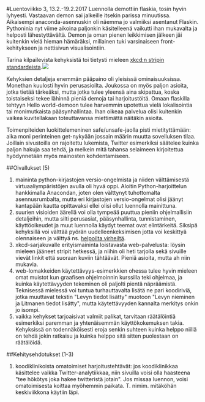 #Luentoviikko 3, 13.2.-19.2.2017
Luennolla demottiin flaskia, tosin hyvin lyhyesti. Vastaavan demon sai jalkeille itsekin parissa minuutissa. Aikaisempi anaconda-asennuskin oli näemma jo valmiiksi asentanut Flaskin. Pythoninia nyt viime aikoina paljonkin käsitelleenä vaikutti ihan mukavalta ja helposti lähestyttävältä. Demon ja oman pienen leikkimisen jälkeen jäi kuitenkin vielä hieman hämäräksi, millainen tuki varsinaiseen front-kehitykseen ja nettisivun visualisointiin.

Tarina kilpailevista kehyksistä toi tietysti mieleen <a href=https://xkcd.com/927/>xkcd:n stripin standardeista</a>.<img src="https://imgs.xkcd.com/comics/standards.png" />

Kehyksien detaljeja enemmän pääpaino oli yleisissä ominaisuuksissa. Monethan kuulosti hyvin perusasioilta. Joukossa on myös paljon asioita, jotka tietää tärkeäksi, mutta jotka tulee yleensä aina skipattua, koska toistaiseksi tekee lähinnä pieniä demoja tai harjoitustöitä. Omaan flaskilla tehtyyn Hello world-demoon tulee harvemmin upotettua vielä lokalisointia tai monimutkaista pääsynhallintaa. Ihan oikeaa palvelua olisi kuitenkin vaikea kuvitellakaan toteuttavansa miettimättä näitäkin asioita.

Toimenpiteiden luokittelemeninen safe/unsafe-jaolla pisti mietityttämään: aika moni perinteinen get-nykyään jossain määrin muutta sovelluksen tilaa. Joillain sivustoilla on rajoitettu lukemista, Twitter esimerkiksi säätelee kuinka paljon hakuja saa tehdä, ja melkein mitä tahansa selaimeen kirjoitettua hyödynnetään myös mainosten kohdentamiseen.


##Oivallukset (5)
1. maininta python-kirjastojen versio-ongelmista ja niiden välttämisestä virtuaaliympäristöjen avulla oli hyvä oppi. Aloitin Python-harjoittelun hankkimalla Anacondan, joten olen välttynyt tuhottomalta asennusrumbalta, mutta eri kirjastojen versio-ongelmat olisi jäänyt kantapään kautta opittavaksi ellei olisi ollut luennolla mainittuna.
1. suurien visioiden äärellä voi olla tympeää puuttua pieniin ohjelmallisiin detaljeihin, mutta silti perusasiat, pääsynhallinta, tunnistaminen, käyttöoikeudet ja muut luennolla käydyt teemat ovat elintärkeitä. Siksipä kehyksillä voi välttää pyörän uudelleenkeksimisen jotta voi keskittyä olennaiseen ja välttyä ns. <a href="https://xkcd.com/327/">helpoilta virheiltä</a>.
1. xkcd-sarjakuvalle erityismaininta loistavasta web-palvelusta: löysin mieleen jääneet stripit hetkessä, ja niihin oli heti tarjolla sekä sivuille vievät linkit että suoraan kuviin tähtäävät. Pieniä asioita, mutta ah niin mukavia.
1. web-lomakkeiden käytettävyys-esimerkkien ohessa tulee hyvin mieleen omat muistot kun graafisen ohjelmoinnin kurssilla teki ohjelmaa, ja kuinka käytettävyyden tekeminen oli paljolti pientä näpräämistä. Teknisessä mielessä voi tuntua turhauttavalta lisätä ne pari koodiriviä, jotka muuttavat tekstin "Levyn tiedot lisätty" muotoon "Levyn nieminen ja Litmanen tiedot lisätty", mutta käytettävyyden kannalta merkitys onkin jo isompi.
1. vaikka kehykset tarjoaisivat valmiit palikat, tarvitaan räätälöintiä esimerkiksi paremman ja yhtenäisemmän käyttökokemuksen takia. Kehyksissä on todennäköisesti eroja senkin suhteen kuinka helppo niillä on tehdä jokin ratkaisu ja kuinka helppo sitä sitten puolestaan on räätälöidä.

##Kehitysehdotukset (1-3)
1. koodiklinikoista omatoimiset harjoitustehtävät: jos koodiklinikkaa käsittelee vaikka Twitter-analytiikkaa, niin sivuilla voisi olla haasteena "tee hökötys joka hakee twitteristä jotain". Jos missaa luennon, voisi omatoimisesta koittaa myöhemmin paikata. T. nimim. mitäköhän keskiviikkona käytiin läpi.
